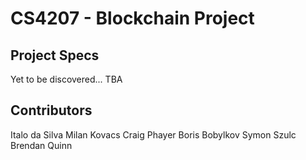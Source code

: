 # CS4207 - Blockchain Project

## Project Specs
Yet to be discovered... TBA

## Contributors
Italo da Silva
Milan Kovacs
Craig Phayer
Boris Bobylkov
Symon Szulc
Brendan Quinn
